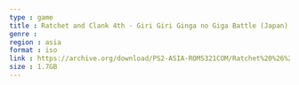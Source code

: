 ```yaml
---
type : game
title : Ratchet and Clank 4th - Giri Giri Ginga no Giga Battle (Japan)
genre : 
region : asia
format : iso
link : https://archive.org/download/PS2-ASIA-ROMS321COM/Ratchet%20%26%20Clank%204th%20-%20Giri%20Giri%20Ginga%20no%20Giga%20Battle%20%28Japan%29.7z
size : 1.7GB
---
```

